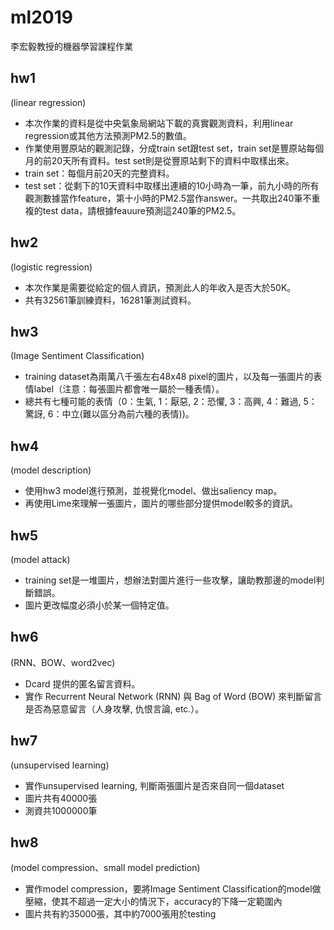 # ml2019
李宏毅教授的機器學習課程作業

## hw1
(linear regression)
- 本次作業的資料是從中央氣象局網站下載的真實觀測資料，利用linear regression或其他方法預測PM2.5的數值。
- 作業使用豐原站的觀測記錄，分成train set跟test set，train set是豐原站每個月的前20天所有資料。test set則是從豐原站剩下的資料中取樣出來。
- train set：每個月前20天的完整資料。
- test set：從剩下的10天資料中取樣出連續的10小時為一筆，前九小時的所有觀測數據當作feature，第十小時的PM2.5當作answer。一共取出240筆不重複的test data，請根據feauure預測這240筆的PM2.5。

## hw2
(logistic regression)
- 本次作業是需要從給定的個人資訊，預測此人的年收入是否大於50K。
- 共有32561筆訓練資料，16281筆測試資料。

## hw3
(Image Sentiment Classification)
- training dataset為兩萬八千張左右48x48 pixel的圖片，以及每一張圖片的表情label（注意：每張圖片都會唯一屬於一種表情）。
- 總共有七種可能的表情（0：生氣, 1：厭惡, 2：恐懼, 3：高興, 4：難過, 5：驚訝, 6：中立(難以區分為前六種的表情))。

## hw4
(model description)
- 使用hw3 model進行預測，並視覺化model、做出saliency map。
- 再使用Lime來理解一張圖片，圖片的哪些部分提供model較多的資訊。

## hw5
(model attack)
- training set是一堆圖片，想辦法對圖片進行一些攻擊，讓助教那邊的model判斷錯誤。
- 圖片更改幅度必須小於某一個特定值。

## hw6
(RNN、BOW、word2vec) 
- Dcard 提供的匿名留言資料。
- 實作 Recurrent Neural Network (RNN) 與 Bag of Word (BOW) 來判斷留言是否為惡意留言（人身攻擊, 仇恨言論, etc.）。

## hw7
(unsupervised learning)
- 實作unsupervised learning, 判斷兩張圖片是否來自同一個dataset
- 圖片共有40000張
- 測資共1000000筆

## hw8
(model compression、small model prediction)
- 實作model compression，要將Image Sentiment Classification的model做壓縮，使其不超過一定大小的情況下，accuracy的下降一定範圍內
- 圖片共有約35000張，其中約7000張用於testing
